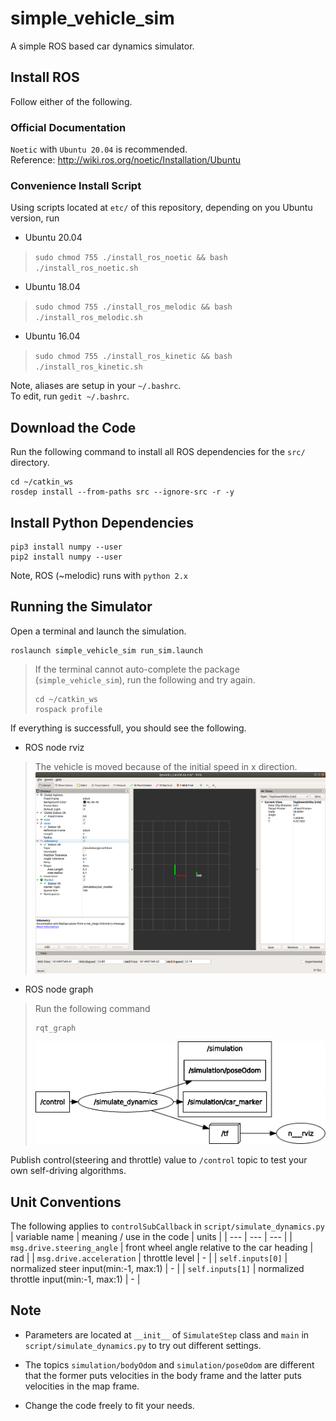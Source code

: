 # simple_vehicle_sim

A simple ROS based car dynamics simulator.

## Install ROS

Follow either of the following.

### Official Documentation

`Noetic` with `Ubuntu 20.04` is recommended.\
Reference: http://wiki.ros.org/noetic/Installation/Ubuntu

### Convenience Install Script
Using scripts located at `etc/` of this repository, depending on you Ubuntu version, run

- Ubuntu 20.04
> `sudo chmod 755 ./install_ros_noetic && bash ./install_ros_noetic.sh`
- Ubuntu 18.04
> `sudo chmod 755 ./install_ros_melodic && bash ./install_ros_melodic.sh`
- Ubuntu 16.04
> `sudo chmod 755 ./install_ros_kinetic && bash ./install_ros_kinetic.sh`

Note, aliases are setup in your `~/.bashrc`.\
To edit, run `gedit ~/.bashrc`.

## Download the Code

Run the following command to install all ROS dependencies for the `src/` directory.
```
cd ~/catkin_ws
rosdep install --from-paths src --ignore-src -r -y
```

## Install Python Dependencies

```
pip3 install numpy --user
pip2 install numpy --user
```
Note, ROS (~melodic) runs with `python 2.x`


## Running the Simulator

Open a terminal and launch the simulation.
```
roslaunch simple_vehicle_sim run_sim.launch
```

> If the terminal cannot auto-complete the package (`simple_vehicle_sim`), run the following and try again.
> ```
> cd ~/catkin_ws
> rospack profile
> ```

If everything is successfull, you should see the following.
- ROS node rviz
> The vehicle is moved because of the initial speed in x direction.\
> ![rviz](etc/dynamics_sim_rviz.png)

- ROS node graph
> Run the following command
> ```
> rqt_graph
> ```
> ![rqt_graph](etc/dynamics_sim_rqt_graph.png)

Publish control(steering and throttle) value to `/control` topic to test your own self-driving algorithms.

## Unit Conventions
The following applies to `controlSubCallback` in `script/simulate_dynamics.py`
| variable name | meaning / use in the code | units |
| ---           | ---     | ---   |
| `msg.drive.steering_angle` | front wheel angle relative to the car heading | rad |
| `msg.drive.acceleration`   | throttle level | - |
| `self.inputs[0]`           | normalized steer input(min:-1, max:1) | - |
| `self.inputs[1]`           | normalized throttle input(min:-1, max:1) | - |

## Note

- Parameters are located at `__init__` of `SimulateStep` class and `main` in `script/simulate_dynamics.py` to try out different settings.

- The topics `simulation/bodyOdom` and `simulation/poseOdom` are different that the former puts velocities in the body frame and the latter puts velocities in the map frame.

- Change the code freely to fit your needs.